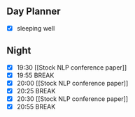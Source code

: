 ## Day Planner
- [x] sleeping well
## Night
- [x] 19:30 [[Stock NLP conference paper]]
- [x] 19:55 BREAK
- [x] 20:00 [[Stock NLP conference paper]]
- [x] 20:25 BREAK
- [x] 20:30 [[Stock NLP conference paper]]
- [x] 20:55 BREAK